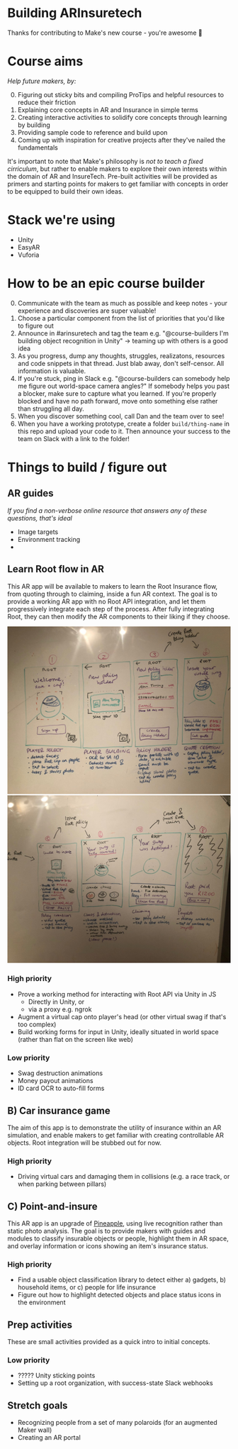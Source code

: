 # Building ARInsuretech

Thanks for contributing to Make's new course - you're awesome 🌈 

# Course aims
_Help future makers, by:_

0. Figuring out sticky bits and compiling ProTips and helpful resources to reduce their friction
1. Explaining core concepts in AR and Insurance in simple terms
2. Creating interactive activities to solidify core concepts through learning by building
3. Providing sample code to reference and build upon
4. Coming up with inspiration for creative projects after they've nailed the fundamentals

It's important to note that Make's philosophy is *not to teach a fixed cirriculum*, but rather to enable makers to explore their own interests within the domain of AR and InsureTech. Pre-built activities will be provided as primers and starting points for makers to get familiar with concepts in order to be equipped to build their own ideas.

# Stack we're using
- Unity
- EasyAR
- Vuforia

# How to be an epic course builder
0. Communicate with the team as much as possible and keep notes - your experience and discoveries are super valuable!
1. Choose a particular component from the list of priorities that you'd like to figure out
2. Announce in #arinsuretech and tag the team e.g. "@course-builders I'm building object recognition in Unity" -> teaming up with others is a good idea
3. As you progress, dump any thoughts, struggles, realizatons, resources and code snippets in that thread. Just blab away, don't self-censor. All information is valuable.
4. If you're stuck, ping in Slack e.g. "@course-builders can somebody help me figure out world-space camera angles?" If somebody helps you past a blocker, make sure to capture what you learned. If you're properly blocked and have no path forward, move onto something else rather than struggling all day.
5. When you discover something cool, call Dan and the team over to see!
6. When you have a working prototype, create a folder `build/thing-name` in this repo and upload your code to it. Then announce your success to the team on Slack with a link to the folder!


# Things to build / figure out

## AR guides
_If you find a non-verbose online resource that answers any of these questions, that's ideal_
- Image targets
- Environment tracking
- 

## Learn Root flow in AR

This AR app will be available to makers to learn the Root Insurance flow, from quoting through to claiming, inside a fun AR context. The goal is to provide a working AR app with no Root API integration, and let them progressively integrate each step of the process. After fully integrating Root, they can then modify the AR components to their liking if they choose.

<img src="swag-storyboard-1.jpeg" />
<img src="swag-storyboard-2.jpeg" />

### High priority

- Prove a working method for interacting with Root API via Unity in JS
  - Directly in Unity, or
  - via a proxy e.g. ngrok
- Augment a virtual cap onto player's head (or other virtual swag if that's too complex)
- Build working forms for input in Unity, ideally situated in world space (rather than flat on the screen like web)

### Low priority
- Swag destruction animations
- Money payout animations
- ID card OCR to auto-fill forms


## B) Car insurance game

The aim of this app is to demonstrate the utility of insurance within an AR simulation, and enable makers to get familiar with creating controllable AR objects. Root integration will be stubbed out for now.

### High priority
- Driving virtual cars and damaging them in collisions (e.g. a race track, or when parking between pillars)


## C) Point-and-insure

This AR app is an upgrade of [Pineapple](http://pineapple.co.za), using live recognition rather than static photo analysis. The goal is to provide makers with guides and modules to classify insurable objects or people, highlight them in AR space, and overlay information or icons showing an item's insurance status.

### High priority
- Find a usable object classification library to detect either a) gadgets, b) household items, or c) people for life insurance
- Figure out how to highlight detected objects and place status icons in the environment

## Prep activities
These are small activities provided as a quick intro to initial concepts.

### Low priority
- ????? Unity sticking points
- Setting up a root organization, with success-state Slack webhooks

## Stretch goals
- Recognizing people from a set of many polaroids (for an augmented Maker wall)
- Creating an AR portal

